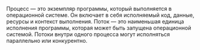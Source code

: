 Процесс — это экземпляр программы, который выполняется в операционной системе. Он включает в себя исполняемый код, данные, ресурсы и контекст выполнения.
Поток — это наименьшая единица исполнения программы, которая может быть запущена операционной системой. Потоки внутри одного процесса могут исполняться параллельно или конкурентно.
